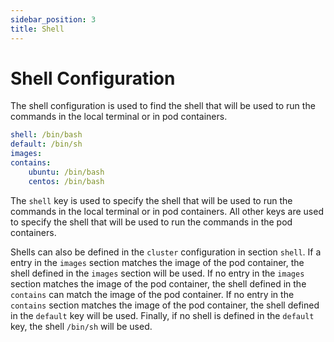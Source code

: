 ```yaml
---
sidebar_position: 3
title: Shell
---
```


# Shell Configuration

The shell configuration is used to find the shell that will be used to run the commands in the local terminal or
in pod containers.

```yaml
shell: /bin/bash
default: /bin/sh
images:
contains:
    ubuntu: /bin/bash
    centos: /bin/bash
```

The `shell` key is used to specify the shell that will be used to run the commands in the local terminal or in pod 
containers. All other keys are used to specify the shell that will be used to run the commands in the pod containers.

Shells can also be defined in the `cluster` configuration in section `shell`. If a entry in the `images` section matches
the image of the pod container, the shell defined in the `images` section will be used. If no entry in the `images` section
matches the image of the pod container, the shell defined in the `contains` can match the image of the pod container.
If no entry in the `contains` section matches the image of the pod container, the shell defined in the `default` key will 
be used. Finally, if no shell is defined in the `default` key, the shell `/bin/sh` will be used.
